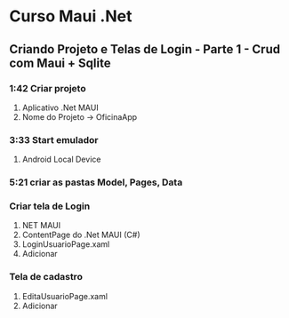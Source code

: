 # Curso Maui .Net

## Criando Projeto e Telas de Login - Parte 1 - Crud com Maui + Sqlite

### 1:42 Criar projeto

1. Aplicativo .Net MAUI
2. Nome do Projeto -> OficinaApp

### 3:33 Start emulador

1. Android Local Device

### 5:21 criar as pastas Model, Pages, Data
  
### Criar tela de Login

1. NET MAUI
2. ContentPage do .Net MAUI (C#)
3. LoginUsuarioPage.xaml
4. Adicionar

### Tela de cadastro

1. EditaUsuarioPage.xaml
2. Adicionar
